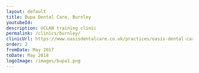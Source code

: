 ```yaml
---
layout: default
title: Bupa Dental Care, Burnley
youtubeId:
description: UCLAN training clinic
permalink: /clinics/burnley/
clinicUrl: https://www.oasisdentalcare.co.uk/practices/oasis-dental-care-burnley/
order: 2
fromDate: May 2017
toDate: May 2018
logoImage: /images/bupa1.png
---
```

